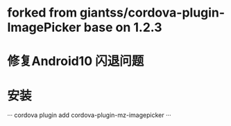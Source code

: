 # forked from giantss/cordova-plugin-ImagePicker  base on 1.2.3

# 修复Android10 闪退问题

# 安装
···
cordova plugin add cordova-plugin-mz-imagepicker
···

